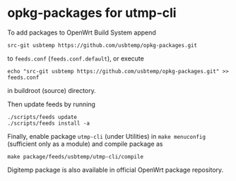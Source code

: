 # opkg-packages for utmp-cli

To add packages to OpenWrt Build System append
```
src-git usbtemp https://github.com/usbtemp/opkg-packages.git
```
to `feeds.conf` (`feeds.conf.default`), or execute
```
echo "src-git usbtemp https://github.com/usbtemp/opkg-packages.git" >> feeds.conf
```
in buildroot (source) directory.

Then update feeds by running
```
./scripts/feeds update
./scripts/feeds install -a
```

Finally, enable package `utmp-cli` (under Utilities) in `make menuconfig` (sufficient only as a module) and compile package as
```
make package/feeds/usbtemp/utmp-cli/compile
```
Digitemp package is also available in official OpenWrt package repository.